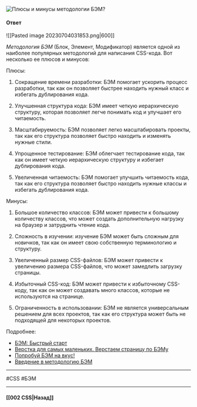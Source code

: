 ![Плюсы и минусы методологии БЭМ?](https://youtu.be/DZjIcc6KdjE?t=174)

#### Ответ

![[Pasted image 20230704031853.png|600]]

*Методология БЭМ* (Блок, Элемент, Модификатор) является одной из наиболее популярных методологий для написания CSS-кода. Вот несколько ее плюсов и минусов:

Плюсы:

1. Сокращение времени разработки: БЭМ помогает ускорить процесс разработки, так как он позволяет быстрее находить нужный класс и избегать дублирования кода.
    
2. Улучшенная структура кода: БЭМ имеет четкую иерархическую структуру, которая позволяет легче понимать код и улучшает его читаемость.
    
3. Масштабируемость: БЭМ позволяет легко масштабировать проекты, так как его структура позволяет быстро находить и изменять нужные стили.
    
4. Упрощенное тестирование: БЭМ облегчает тестирование кода, так как он имеет четкую иерархическую структуру и избегает дублирования кода.
    
5. Увеличенная читаемость: БЭМ помогает улучшить читаемость кода, так как его структура позволяет быстро находить нужные классы и избегать дублирования кода.
    

Минусы:

1. Большое количество классов: БЭМ может привести к большому количеству классов, что может создать дополнительную нагрузку на браузер и затруднить чтение кода.
    
2. Сложность в изучении: изучение БЭМ может быть сложным для новичков, так как он имеет свою собственную терминологию и структуру.
    
3. Увеличенный размер CSS-файлов: БЭМ может привести к увеличению размера CSS-файлов, что может замедлить загрузку страницы.
    
4. Избыточный CSS-код: БЭМ может привести к избыточному CSS-коду, так как он может создавать много классов, которые не используются на странице.
    
5. Ограниченность в использовании: БЭМ не является универсальным решением для всех проектов, так как его структура может быть не подходящей для некоторых проектов.


Подробнее: 
- [БЭМ: Быстрый старт](https://ru.bem.info/methodology/quick-start/)
- [Верстка для самых маленьких. Верстаем страницу по БЭМу](https://habrahabr.ru/post/203440/)
- [Попробуй БЭМ на вкус!](https://habrahabr.ru/post/162385/)
- [Введение в методологию БЭМ](https://medium.com/@dedguran/%D0%B2%D0%B2%D0%B5%D0%B4%D0%B5%D0%BD%D0%B8%D0%B5-%D0%B2-%D0%BC%D0%B5%D1%82%D0%BE%D0%B4%D0%BE%D0%BB%D0%BE%D0%B3%D0%B8%D1%8E-%D0%B1%D1%8D%D0%BC-e6b156e1f795)

___
#CSS #БЭМ 

___

#### [[002 CSS|Назад]]